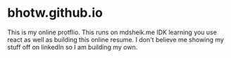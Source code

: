 # bhotw.github.io
 This is my online protflio.
 This runs on mdsheik.me
 IDK learning you use react as well as building this online resume. I don't believe me showing my stuff off on linkedIn so I am building my own. 
 
